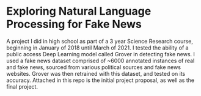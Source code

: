 # Exploring Natural Language Processing for Fake News

A project I did in high school as part of a 3 year Science Research course, beginning in January of 2018 until March of 2021. I tested the ability of a public access Deep Learning model called Grover in detecting fake news. I used a fake news dataset comprised of ~6000 annotated instances of real and fake news, sourced from various political sources and fake news websites. Grover was then retrained with this dataset, and tested on its accuracy. Attached in this repo is the initial project proposal, as well as the final project.
